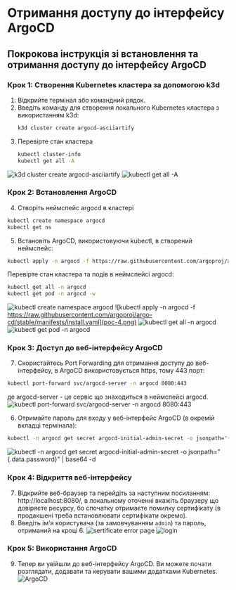 # Отримання доступу до інтерфейсу ArgoCD

## Покрокова інструкція зі встановлення та отримання доступу до інтерфейсу ArgoCD

### Крок 1: Створення Kubernetes кластера за допомогою k3d
1. Відкрийте термінал або командний рядок.
2. Введіть команду для створення локального Kubernetes кластера з використанням k3d:
   ```bash
   k3d cluster create argocd-asciiartify
   ```
3. Перевірте стан кластера
   ```bash
   kubectl cluster-info
   kubectl get all -A
   ```
![k3d cluster create argocd-asciiartify](poc-1.png)
![kubectl get all -A](poc-2.png)


### Крок 2: Встановлення ArgoCD
4. Створіть неймспейс argocd в кластері
  ```bash
  kubectl create namespace argocd
  kubectl get ns
  ```
5. Встановіть ArgoCD, використовуючи kubectl, в створений неймспейс:
  ```bash
  kubectl apply -n argocd -f https://raw.githubusercontent.com/argoproj/argo-cd/stable/manifests/install.yaml
  ```
  Перевірте стан кластера та подів в неймспейсі argocd:
  ```bash
  kubectl get all -n argocd
  kubectl get pod -n argocd -w
  ```
![kubectl create namespace argocd](poc-3.png)
![kubectl apply -n argocd -f https://raw.githubusercontent.com/argoproj/argo-cd/stable/manifests/install.yaml](poc-4.png)
![kubectl get all -n argocd](poc-5.png)
![kubectl get pod -n argocd](poc-6.png)

### Крок 3: Доступ до веб-інтерфейсу ArgoCD
7. Скористайтесь Port Forwarding для отримання доступу до веб-інтерфейсу, в ArgoCD використовується https, тому 443 порт:
  ```bash
  kubectl port-forward svc/argocd-server -n argocd 8080:443
   ```
  де argocd-server - це сервіс що знаходиться в неймспейсі argocd.
![kubectl port-forward svc/argocd-server -n argocd 8080:443](poc-7.png)

6. Отримайте пароль для входу у веб-інтерфейс ArgoCD (в окремій вкладці термінала):
  ```bash
  kubectl -n argocd get secret argocd-initial-admin-secret -o jsonpath="{.data.password}" | base64 -d
  ```
![kubectl -n argocd get secret argocd-initial-admin-secret -o jsonpath="{.data.password}" | base64 -d](poc-8.5.png)

### Крок 4: Відкриття веб-інтерфейсу
7. Відкрийте веб-браузер та перейдіть за наступним посиланням: http://localhost:8080/, в локальному оточенні вкажіть браузеру що довіряєте ресурсу, бо спочатку отримаєте помилку сертифікату (в продакшені треба встановлювати сертифікати окремо).
8. Введіть ім'я користувача (за замовчуванням `admin`) та пароль, отриманий на кроці 6.
![sertificate error page](poc-8.png)
![login](poc-9.png)

### Крок 5: Використання ArgoCD
9. Тепер ви увійшли до веб-інтерфейсу ArgoCD. Ви можете почати розглядати, додавати та керувати вашими додатками Kubernetes.
![ArgoCD](poc-10.png)
